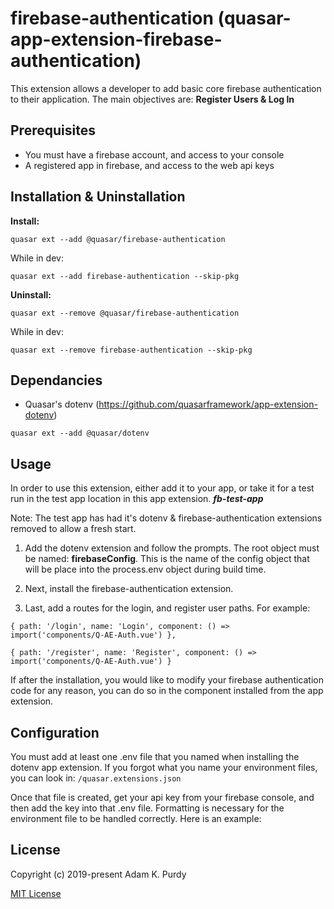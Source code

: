# firebase-authentication (quasar-app-extension-firebase-authentication)

This extension allows a developer to add basic core firebase authentication to their application. The main objectives are: **Register Users & Log In**

## Prerequisites

- You must have a firebase account, and access to your console
- A registered app in firebase, and access to the web api keys

## Installation & Uninstallation

**Install:**

`quasar ext --add @quasar/firebase-authentication`

While in dev:

`quasar ext --add firebase-authentication --skip-pkg`

**Uninstall:**

`quasar ext --remove @quasar/firebase-authentication`

While in dev:

`quasar ext --remove firebase-authentication --skip-pkg`

## Dependancies

- Quasar's dotenv (https://github.com/quasarframework/app-extension-dotenv)

`quasar ext --add @quasar/dotenv`

## Usage

In order to use this extension, either add it to your app, or take it for a test run in the test app location in this app extension. ***fb-test-app***

Note: The test app has had it's dotenv & firebase-authentication extensions removed to allow a fresh start.

1. Add the dotenv extension and follow the prompts. The root object must be named: **firebaseConfig**. This is the name of the config object that will be place into the process.env object during build time.

2. Next, install the firebase-authentication extension.

3. Last, add a routes for the login, and register user paths. For example:

`{ path: '/login', name: 'Login', component: () => import('components/Q-AE-Auth.vue') },`

`{ path: '/register', name: 'Register', component: () => import('components/Q-AE-Auth.vue') }`

If after the installation, you would like to modify your firebase authentication code for any reason, you can do so in the component installed from the app extension.

## Configuration

You must add at least one .env file that you named when installing the dotenv app extension. If you forgot what you name your environment files, you can look in:
`/quasar.extensions.json`

Once that file is created, get your api key from your firebase console, and then add the key into that .env file. Formatting is necessary for the environment file to be handled correctly. Here is an example:

## License

Copyright (c) 2019-present Adam K. Purdy

[MIT License](https://en.wikipedia.org/wiki/MIT_License)
